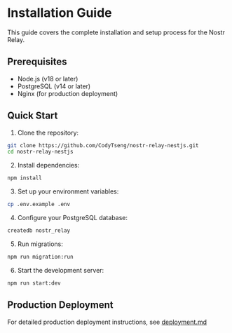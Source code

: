 # Installation Guide

This guide covers the complete installation and setup process for the Nostr Relay.

## Prerequisites

- Node.js (v18 or later)
- PostgreSQL (v14 or later)
- Nginx (for production deployment)

## Quick Start

1. Clone the repository:
```bash
git clone https://github.com/CodyTseng/nostr-relay-nestjs.git
cd nostr-relay-nestjs
```

2. Install dependencies:
```bash
npm install
```

3. Set up your environment variables:
```bash
cp .env.example .env
```

4. Configure your PostgreSQL database:
```bash
createdb nostr_relay
```

5. Run migrations:
```bash
npm run migration:run
```

6. Start the development server:
```bash
npm run start:dev
```

## Production Deployment

For detailed production deployment instructions, see [deployment.md](deployment.md)
